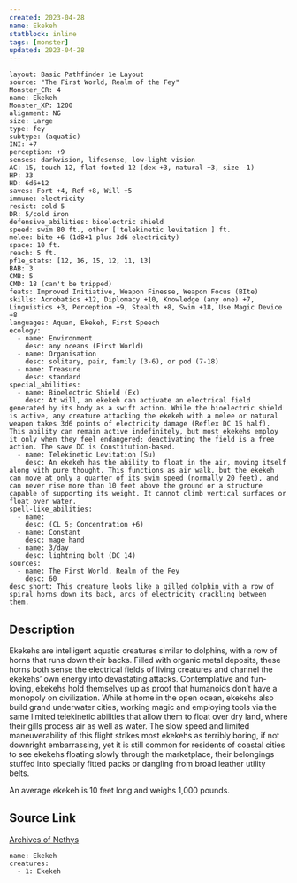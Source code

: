 ```yaml
---
created: 2023-04-28
name: Ekekeh
statblock: inline
tags: [monster]
updated: 2023-04-28
---
```

```statblock
layout: Basic Pathfinder 1e Layout
source: "The First World, Realm of the Fey"
Monster_CR: 4
name: Ekekeh
Monster_XP: 1200
alignment: NG
size: Large
type: fey
subtype: (aquatic)
INI: +7
perception: +9
senses: darkvision, lifesense, low-light vision
AC: 15, touch 12, flat-footed 12 (dex +3, natural +3, size -1)
HP: 33
HD: 6d6+12
saves: Fort +4, Ref +8, Will +5
immune: electricity
resist: cold 5
DR: 5/cold iron
defensive_abilities: bioelectric shield
speed: swim 80 ft., other ['telekinetic levitation'] ft.
melee: bite +6 (1d8+1 plus 3d6 electricity)
space: 10 ft.
reach: 5 ft.
pf1e_stats: [12, 16, 15, 12, 11, 13]
BAB: 3
CMB: 5
CMD: 18 (can't be tripped)
feats: Improved Initiative, Weapon Finesse, Weapon Focus (BIte)
skills: Acrobatics +12, Diplomacy +10, Knowledge (any one) +7, Linguistics +3, Perception +9, Stealth +8, Swim +18, Use Magic Device +8
languages: Aquan, Ekekeh, First Speech
ecology:
  - name: Environment
    desc: any oceans (First World)
  - name: Organisation
    desc: solitary, pair, family (3-6), or pod (7-18)
  - name: Treasure
    desc: standard
special_abilities:
  - name: Bioelectric Shield (Ex)
    desc: At will, an ekekeh can activate an electrical field generated by its body as a swift action. While the bioelectric shield is active, any creature attacking the ekekeh with a melee or natural weapon takes 3d6 points of electricity damage (Reflex DC 15 half). This ability can remain active indefinitely, but most ekekehs employ it only when they feel endangered; deactivating the field is a free action. The save DC is Constitution-based.
  - name: Telekinetic Levitation (Su)
    desc: An ekekeh has the ability to float in the air, moving itself along with pure thought. This functions as air walk, but the ekekeh can move at only a quarter of its swim speed (normally 20 feet), and can never rise more than 10 feet above the ground or a structure capable of supporting its weight. It cannot climb vertical surfaces or float over water.
spell-like_abilities:
  - name:
    desc: (CL 5; Concentration +6)
  - name: Constant
    desc: mage hand
  - name: 3/day
    desc: lightning bolt (DC 14)
sources:
  - name: The First World, Realm of the Fey
    desc: 60
desc_short: This creature looks like a gilled dolphin with a row of spiral horns down its back, arcs of electricity crackling between them.
```
## Description
Ekekehs are intelligent aquatic creatures similar to dolphins, with a row of horns that runs down their backs. Filled with organic metal deposits, these horns both sense the electrical fields of living creatures and channel the ekekehs’ own energy into devastating attacks. Contemplative and fun-loving, ekekehs hold themselves up as proof that humanoids don’t have a monopoly on civilization. While at home in the open ocean, ekekehs also build grand underwater cities, working magic and employing tools via the same limited telekinetic abilities that allow them to float over dry land, where their gills process air as well as water. The slow speed and limited maneuverability of this flight strikes most ekekehs as terribly boring, if not downright embarrassing, yet it is still common for residents of coastal cities to see ekekehs floating slowly through the marketplace, their belongings stuffed into specially fitted packs or dangling from broad leather utility belts. 

An average ekekeh is 10 feet long and weighs 1,000 pounds.
## Source Link
[Archives of Nethys](https://aonprd.com/MonsterDisplay.aspx?ItemName=Ekekeh)
```encounter-table
name: Ekekeh
creatures:
  - 1: Ekekeh
```
